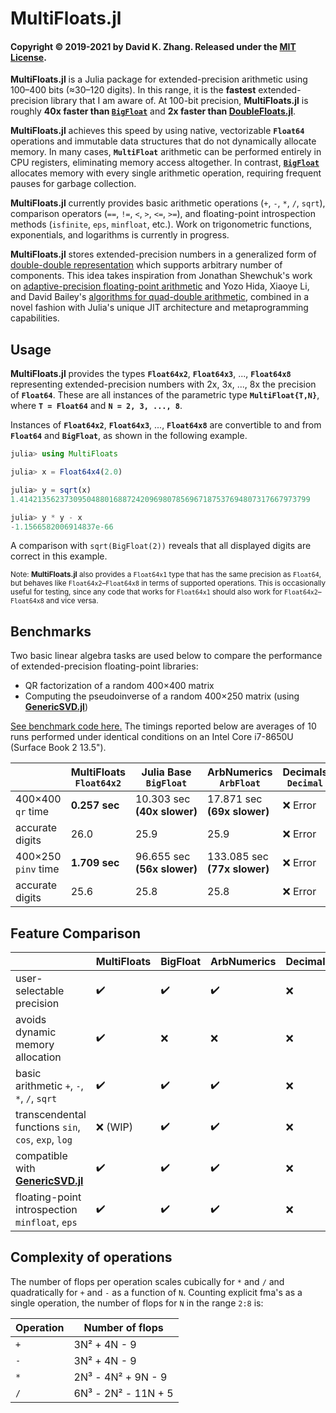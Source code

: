 # MultiFloats.jl

#### Copyright © 2019-2021 by David K. Zhang. Released under the [MIT License](https://github.com/dzhang314/MultiFloats.jl/blob/master/LICENSE).

**MultiFloats.jl** is a Julia package for extended-precision arithmetic using 100–400 bits (≈30–120 digits). In this range, it is the **fastest** extended-precision library that I am aware of. At 100-bit precision, **MultiFloats.jl** is roughly **40x faster than [`BigFloat`](https://docs.julialang.org/en/v1/manual/integers-and-floating-point-numbers/#Arbitrary-Precision-Arithmetic)** and **2x faster than [DoubleFloats.jl](https://github.com/JuliaMath/DoubleFloats.jl)**.

**MultiFloats.jl** achieves this speed by using native, vectorizable **`Float64`** operations and immutable data structures that do not dynamically allocate memory. In many cases, **`MultiFloat`** arithmetic can be performed entirely in CPU registers, eliminating memory access altogether. In contrast, **[`BigFloat`](https://docs.julialang.org/en/v1/manual/integers-and-floating-point-numbers/#Arbitrary-Precision-Arithmetic)** allocates memory with every single arithmetic operation, requiring frequent pauses for garbage collection.

**MultiFloats.jl** currently provides basic arithmetic operations (`+`, `-`, `*`, `/`, `sqrt`), comparison operators (`==`, `!=`, `<`, `>`, `<=`, `>=`), and floating-point introspection methods (`isfinite`, `eps`, `minfloat`, etc.). Work on trigonometric functions, exponentials, and logarithms is currently in progress.

**MultiFloats.jl** stores extended-precision numbers in a generalized form of [double-double representation](https://en.wikipedia.org/wiki/Quadruple-precision_floating-point_format#Double-double_arithmetic) which supports arbitrary number of components. This idea takes inspiration from Jonathan Shewchuk's work on [adaptive-precision floating-point arithmetic](http://dx.doi.org/10.1007/pl00009321) and Yozo Hida, Xiaoye Li, and David Bailey's [algorithms for quad-double arithmetic](https://doi.org/10.1109/ARITH.2001.930115), combined in a novel fashion with Julia's unique JIT architecture and metaprogramming capabilities.

## Usage

**MultiFloats.jl** provides the types **`Float64x2`**, **`Float64x3`**, ..., **`Float64x8`** representing extended-precision numbers with 2x, 3x, ..., 8x the precision of **`Float64`**. These are all instances of the parametric type **`MultiFloat{T,N}`**, where **`T = Float64`** and <b><code>N&nbsp;=&nbsp;2,&nbsp;3,&nbsp;...,&nbsp;8</code></b>.

Instances of **`Float64x2`**, **`Float64x3`**, ..., **`Float64x8`** are convertible to and from **`Float64`** and **`BigFloat`**, as shown in the following example.

```julia
julia> using MultiFloats

julia> x = Float64x4(2.0)

julia> y = sqrt(x)
1.41421356237309504880168872420969807856967187537694807317667973799

julia> y * y - x
-1.1566582006914837e-66
```

A comparison with `sqrt(BigFloat(2))` reveals that all displayed digits are correct in this example.

<sup>Note: **MultiFloats.jl** also provides a `Float64x1` type that has the same precision as `Float64`, but behaves like `Float64x2`–`Float64x8` in terms of supported operations. This is occasionally useful for testing, since any code that works for `Float64x1` should also work for `Float64x2`–`Float64x8` and vice versa.</sup>

## Benchmarks

Two basic linear algebra tasks are used below to compare the performance of extended-precision floating-point libraries:

* QR factorization of a random 400×400 matrix
* Computing the pseudoinverse of a random 400×250 matrix (using **[GenericSVD.jl](https://github.com/JuliaLinearAlgebra/GenericSVD.jl)**)

[See benchmark code here.](https://gist.github.com/dzhang314/3e10463843f4ab5f5a4a2206c877771b) The timings reported below are averages of 10 runs performed under identical conditions on an Intel Core i7-8650U (Surface Book 2 13.5").

|                 | MultiFloats `Float64x2` | Julia Base `BigFloat`        | ArbNumerics `ArbFloat`  | Decimals `Decimal` | DecFP `Dec128`        | DoubleFloats `Double64` | Quadmath `Float128`   |
|-----------------|---------------------------|--------------------------|---------------------------|----------------------|-------------------------|---------------------------|-------------------------|
| 400×400 `qr`&nbsp;time  | **0.257 sec**                 | 10.303 sec **(40x&nbsp;slower)** | 17.871 sec **(69x&nbsp;slower)**  | ❌ Error              | 9.448 sec **(36x&nbsp;slower)** | 0.535 sec **(2x&nbsp;slower)**    | 2.403 sec **(9x&nbsp;slower)**  |
| accurate digits | 26.0                      | 25.9                     | 25.9                      | ❌ Error              | 27.6                    | 26.1                      | 28.1                    |
| 400×250 `pinv`&nbsp;time  | **1.709 sec**                 | 96.655 sec **(56x&nbsp;slower)** | 133.085 sec **(77x&nbsp;slower)** | ❌ Error              | ❌ Error                 | 3.668 sec **(2x&nbsp;slower)**    | 15.576 sec **(9x&nbsp;slower)** |
| accurate digits | 25.6                      | 25.8                     | 25.8                      | ❌ Error              | ❌ Error                 | 25.4                      | 27.9                    |

## Feature Comparison

|                                                        | MultiFloats | BigFloat | ArbNumerics | Decimals | DecFP | DoubleFloats | Quadmath |
|--------------------------------------------------------|-------------|----------|-------------|----------|-------|--------------|----------|
| user-selectable precision                              | ✔️          | ✔️      | ✔️          | ❌       | ❌    | ❌          | ❌       |
| avoids dynamic memory allocation                       | ✔️          | ❌      | ❌          | ❌       | ✔️    | ⚠️          | ✔️       |
| basic arithmetic `+`, `-`, `*`, `/`, `sqrt`            | ✔️          | ✔️      | ✔️          | ❌       | ✔️    | ✔️          | ✔️       |
| transcendental functions `sin`, `cos`, `exp`, `log`    | ❌ (WIP)    | ✔️      | ✔️          | ❌       | ✔️    | ✔️          | ✔️       |
| compatible with **[GenericSVD.jl](https://github.com/JuliaLinearAlgebra/GenericSVD.jl)**                         | ✔️          | ✔️      | ✔️          | ❌       | ❌    | ✔️          | ✔️       |
| floating-point introspection `minfloat`, `eps`         | ✔️          | ✔️      | ✔️          | ❌       | ✔️    | ✔️          | ✔️       |

## Complexity of operations

The number of flops per operation scales cubically for `*` and `/` and quadratically for `+` and `-` as a function of `N`. Counting explicit fma's as a single operation, the number of flops for `N` in the range `2:8` is:

| Operation | Number of flops     |
|-----------|---------------------|
| `+`       | 3N² + 4N - 9        |
| `-`       | 3N² + 4N - 9        |
| `*`       | 2N³ - 4N² + 9N - 9  |
| `/`       | 6N³ - 2N² - 11N + 5 |
